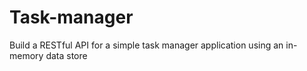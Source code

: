 # Task-manager
Build a RESTful API for a simple task manager application using an in-memory data store
